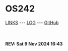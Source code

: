 ---
---

# OS242

[LINKS](LINKS/) --- [LOG](TXT/mylog.txt) --- [GitHub](https://github.com/brianaltan/os242/)

<br><b>
#### REV: Sat 9 Nov 2024 16:43
<br>
